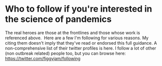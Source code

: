 # Who to follow if you're interested in the science of pandemics

The real heroes are those at the frontlines and those whose work is referenced above.  Here are a few I'm following for various reasons. My citing them doesn't imply that they've read or endorsed this full guidance. A non-comprehensive list of their twitter profiles is here. I follow a lot of other (non outbreak related) people too, but you can browse here: <https://twitter.com/figgyjam/following>
